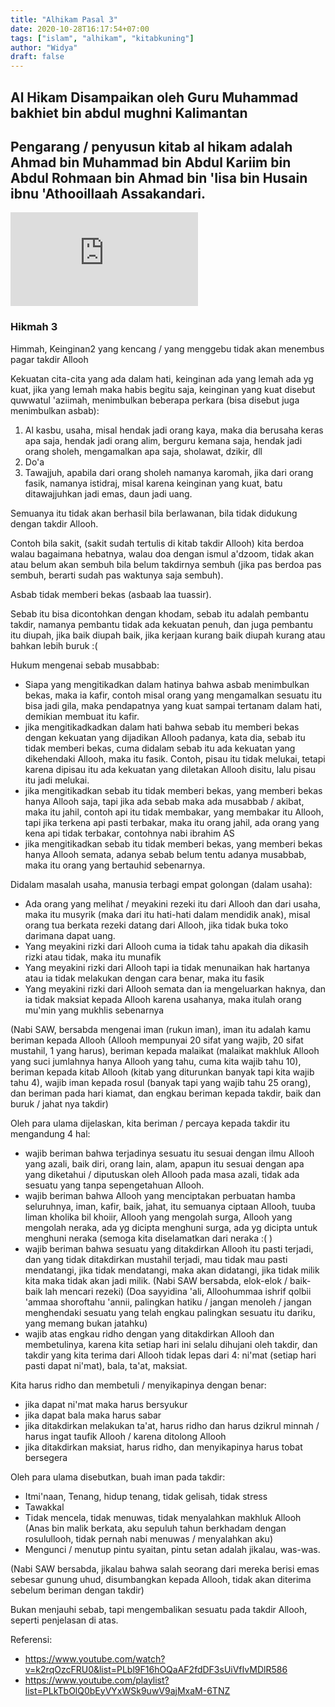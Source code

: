 ```yaml
---
title: "Alhikam Pasal 3"
date: 2020-10-28T16:17:54+07:00
tags: ["islam", "alhikam", "kitabkuning"]
author: "Widya"
draft: false
---
```


## Al Hikam Disampaikan oleh Guru Muhammad bakhiet bin abdul mughni Kalimantan
## Pengarang / penyusun kitab al hikam adalah Ahmad bin Muhammad bin Abdul Kariim bin Abdul Rohmaan bin Ahmad bin 'Iisa bin Husain ibnu 'Athooillaah Assakandari.

<iframe width="300" height="150"
src="https://www.youtube.com/embed/k2rqOzcFRU0" 
frameborder="0" 
allow="accelerometer; encrypted-media; gyroscope; picture-in-picture" 
allowfullscreen></iframe>

### Hikmah 3

Himmah, Keinginan2 yang kencang / yang menggebu tidak akan menembus pagar takdir Allooh

Kekuatan cita-cita yang ada dalam hati, keinginan ada yang lemah ada yg kuat, jika yang lemah maka habis begitu saja, keinginan yang kuat disebut quwwatul 'aziimah, menimbulkan beberapa perkara (bisa disebut juga menimbulkan asbab):

1. Al kasbu, usaha, misal hendak jadi orang kaya, maka dia berusaha keras apa saja, hendak jadi orang alim, berguru kemana saja, hendak jadi orang sholeh, mengamalkan apa saja, sholawat, dzikir, dll
2. Do'a
3. Tawajjuh, apabila dari orang sholeh namanya karomah, jika dari orang fasik, namanya istidraj, misal karena keinginan yang kuat, batu ditawajjuhkan jadi emas, daun jadi uang.

Semuanya itu tidak akan berhasil bila berlawanan, bila tidak didukung dengan takdir Allooh.

Contoh bila sakit, (sakit sudah tertulis di kitab takdir Allooh) kita berdoa walau bagaimana hebatnya, walau doa dengan ismul a'dzoom, tidak akan atau belum akan sembuh bila belum takdirnya sembuh (jika pas berdoa pas sembuh, berarti sudah pas waktunya saja sembuh).

Asbab tidak memberi bekas (asbaab laa tuassir).

Sebab itu bisa dicontohkan dengan khodam, sebab itu adalah pembantu takdir, namanya pembantu tidak ada kekuatan penuh, dan juga pembantu itu diupah, jika baik diupah baik, jika kerjaan kurang baik diupah kurang atau bahkan lebih buruk :(

Hukum mengenai sebab musabbab:

* Siapa yang mengitikadkan dalam hatinya bahwa asbab menimbulkan bekas, maka ia kafir, contoh misal orang yang mengamalkan sesuatu itu bisa jadi gila, maka pendapatnya yang kuat sampai tertanam dalam hati, demikian membuat itu kafir.
* jika mengitikadkadkan dalam hati bahwa sebab itu memberi bekas dengan kekuatan yang dijadikan Allooh padanya, kata dia, sebab itu tidak memberi bekas, cuma didalam sebab itu ada kekuatan yang dikehendaki Allooh, maka itu fasik. Contoh, pisau itu tidak melukai, tetapi karena dipisau itu ada kekuatan yang diletakan Allooh disitu, lalu pisau itu jadi melukai.
* jika mengitikadkan sebab itu tidak memberi bekas, yang memberi bekas hanya Allooh saja, tapi jika ada sebab maka ada musabbab / akibat, maka itu jahil, contoh api itu tidak membakar, yang membakar itu Allooh, tapi jika terkena api pasti terbakar, maka itu orang jahil, ada orang yang kena api tidak terbakar, contohnya nabi ibrahim AS
* jika mengitikadkan sebab itu tidak memberi bekas, yang memberi bekas hanya Allooh semata, adanya sebab belum tentu adanya musabbab, maka itu orang yang bertauhid sebenarnya.

Didalam masalah usaha, manusia terbagi empat golongan (dalam usaha):

* Ada orang yang melihat / meyakini rezeki itu dari Allooh dan dari usaha, maka itu musyrik (maka dari itu hati-hati dalam mendidik anak), misal orang tua berkata rezeki datang dari Allooh, jika tidak buka toko darimana dapat uang.
* Yang meyakini rizki dari Allooh cuma ia tidak tahu apakah dia dikasih rizki atau tidak, maka itu munafik
* Yang meyakini rizki dari Allooh tapi ia tidak menunaikan hak hartanya atau ia tidak melakukan dengan cara benar, maka itu fasik
* Yang meyakini rizki dari Allooh semata dan ia mengeluarkan haknya, dan ia tidak maksiat kepada Allooh karena usahanya, maka itulah orang mu'min yang mukhlis sebenarnya

(Nabi SAW, bersabda mengenai iman (rukun iman), iman itu adalah kamu beriman kepada Allooh (Allooh mempunyai 20 sifat yang wajib, 20 sifat mustahil, 1 yang harus), beriman kepada malaikat (malaikat makhluk Allooh yang suci jumlahnya hanya Allooh yang tahu, cuma kita wajib tahu 10), beriman kepada kitab Allooh (kitab yang diturunkan banyak tapi kita wajib tahu 4), wajib iman kepada rosul (banyak tapi yang wajib tahu 25 orang), dan beriman pada hari kiamat, dan engkau beriman kepada takdir, baik dan buruk / jahat nya takdir)

Oleh para ulama dijelaskan, kita beriman / percaya kepada takdir itu mengandung 4 hal:

* wajib beriman bahwa terjadinya sesuatu itu sesuai dengan ilmu Allooh yang azali, baik diri, orang lain, alam, apapun itu sesuai dengan apa yang diketahui / diputuskan oleh Allooh pada masa azali, tidak ada sesuatu yang tanpa sepengetahuan Allooh.
* wajib beriman bahwa Allooh yang menciptakan perbuatan hamba seluruhnya, iman, kafir, baik, jahat, itu semuanya ciptaan Allooh, tuuba liman kholika bil khoiir, Allooh yang mengolah surga, Allooh yang mengolah neraka, ada yg dicipta menghuni surga, ada yg dicipta untuk menghuni neraka (semoga kita diselamatkan dari neraka :( )
* wajib beriman bahwa sesuatu yang ditakdirkan Allooh itu pasti terjadi, dan yang tidak ditakdirkan mustahil terjadi, mau tidak mau pasti mendatangi, jika tidak mendatangi, maka akan didatangi, jika tidak milik kita maka tidak akan jadi milik.
(Nabi SAW bersabda, elok-elok / baik-baik lah mencari rezeki)
(Doa sayyidina 'ali, Alloohummaa ishrif qolbii 'ammaa shoroftahu 'annii, palingkan hatiku / jangan menoleh / jangan menghendaki sesuatu yang telah engkau palingkan sesuatu itu dariku, yang memang bukan jatahku)
* wajib atas engkau ridho dengan yang ditakdirkan Allooh dan membetulinya, karena kita setiap hari ini selalu dihujani oleh takdir, dan takdir yang kita terima dari Allooh tidak lepas dari 4:
ni'mat (setiap hari pasti dapat ni'mat), bala, ta'at, maksiat.

Kita harus ridho dan membetuli / menyikapinya dengan benar:

* jika dapat ni'mat maka harus bersyukur
* jika dapat bala maka harus sabar
* jika ditakdirkan melakukan ta'at, harus ridho dan harus dzikrul minnah / harus ingat taufik Allooh / karena ditolong Allooh
* jika ditakdirkan maksiat, harus ridho, dan menyikapinya harus tobat bersegera

Oleh para ulama disebutkan, buah iman pada takdir:

* Itmi'naan, Tenang, hidup tenang, tidak gelisah, tidak stress
* Tawakkal
* Tidak mencela, tidak menuwas, tidak menyalahkan makhluk Allooh (Anas bin malik berkata, aku sepuluh tahun berkhadam dengan rosulullooh, tidak pernah nabi menuwas / menyalahkan aku)
* Mengunci / menutup pintu syaitan, pintu setan adalah jikalau, was-was.

(Nabi SAW bersabda, jikalau bahwa salah seorang dari mereka berisi emas sebesar gunung uhud, disumbangkan kepada Allooh, tidak akan diterima sebelum beriman dengan takdir)

Bukan menjauhi sebab, tapi mengembalikan sesuatu pada takdir Allooh, seperti penjelasan di atas.

Referensi:

* https://www.youtube.com/watch?v=k2rqOzcFRU0&list=PLbl9F16hOQaAF2fdDF3sUiVfIvMDlR586
* https://www.youtube.com/playlist?list=PLkTbOlQ0bEyVYxWSk9uwV9ajMxaM-6TNZ
